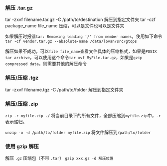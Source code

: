 ### 解压 .tar.gz

tar -zxvf filename.tar.gz -C /path/to/destination  解压到指定文件夹
tar -czf package_name file_name 压缩，可以是文件也可以是文件夹

如果解压时报错`tar: Removing leading '/' from member names`，使用如下命令
`tar -cf vendor.tar.gz --absolute-name /data/lovan/src/gtops`

解压如果不成功，可以`file file_name`查看文件具体的压缩格式，如果是`POSIX tar archive`，可以使用这个命令`tar xvf MyFile.tar.gz`，如果是`gzip compressed data`，则需要其他的解压命令


### 解压/压缩 .tgz

tar -zxvf filename.tgz -C /path/to/folder 解压到指定文件夹

### 解压/压缩 .zip

`zip -r myfile.zip ./`
将当前目录下的所有文件，全部压缩到`myfile.zip`中，`-r`表示递归。

`unzip -o -d /path/to/folder myfile.zip`
将文件解压到`/path/to/folder`

### 使用 gzip 解压

解压 `.gz` 压缩包（不带 `.tar`）
`gzip xxx.gz -d 解压位置`